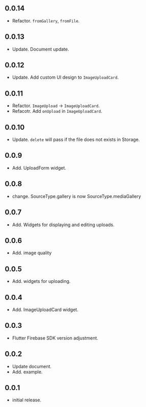 ## 0.0.14
* Refactor. `fromGallery`, `fromFile`.

## 0.0.13
* Update. Document update.

## 0.0.12
* Update. Add custom UI design to `ImageUploadCard`.

## 0.0.11
* Refactor. `ImageUpload` -> `ImageUploadCard`.
* Refacotr. Add `onUpload` in `ImageUploadCard`.

## 0.0.10
* Update. `delete` will pass if the file does not exists in Storage.

## 0.0.9
* Add. UploadForm widget.

## 0.0.8
* change. SourceType.gallery is now SourceType.mediaGallery

## 0.0.7
* Add. Widgets for displaying and editing uploads.

## 0.0.6
* Add. image quality

## 0.0.5
* Add. widgets for uploading.


## 0.0.4
* Add. ImageUploadCard widget.

## 0.0.3
* Flutter Firebase SDK version adjustment.

## 0.0.2
* Update document.
* Add. example.

## 0.0.1
* initial release.
